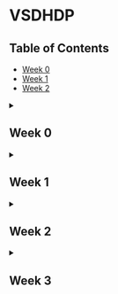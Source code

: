 # VSDHDP

## Table of Contents
- [Week 0](#week-0)
- [Week 1](#week-1)
- [Week 2](#week-2)

<details>
  <summary>
    <h2 id = 'Week 0'>Week 0</h2>
  </summary>

  ## Yosys Installation

  1. Update package list and install dependencies:
      ```sh
      sudo apt-get update
      sudo apt-get install build-essential clang bison flex libreadline-dev gawk tcl-dev libffi-dev git graphviz xdot pkg-config python3 libboost-system-dev libboost-python-dev libboost-filesystem-dev zlib1g-dev make
      ```

  2. Clone the Yosys repository and install:
      ```sh
      git clone https://github.com/YosysHQ/yosys.git
      cd yosys
      make config-gcc
      make
      sudo make install
      ```

  ![Yosys Installation Screenshot](https://github.com/siddharthanand3/vsdhdp/assets/171400217/38640060-1f57-4b90-85ce-02d3d8da50b6)

  ## iVerilog Installation

  1. Update package list and install iVerilog:
      ```sh
      sudo apt-get update
      sudo apt-get install iverilog
      ```

  ![iVerilog Installation Screenshot](https://github.com/siddharthanand3/vsdhdp/assets/171400217/0a4109eb-273c-4712-936b-3f2052e3cfb1)

  ## GTK Wave Installation

  1. Update package list and install GTK Wave:
      ```sh
      sudo apt-get update
      sudo apt install gtkwave
      ```

  ![GTK Wave Installation Screenshot](https://github.com/siddharthanand3/vsdhdp/assets/171400217/fe3a3ab1-4a81-4a36-a04c-decf631f9ade)

</details>


<details>
  <summary>
    <h2 id = 'Week 1'>Week 1</h2>
  </summary>

<details>
  <summary>Day 1</summary>

#### Viewing the Output After Simulation in GTKWave

1. **Open iVerilog:**
    - ![ss for opening iverilog](https://github.com/siddharthanand3/vsdhdp/assets/171400217/bbd88023-3ee5-4547-af92-191251f8c92a)

2. **Create a VCD file:**
    - Steps:
    ```sh
    iverilog (name of the verilog file).v (tb_(name of verilog file)).v
    ./a.out
    ```
    - ![ss for opening gtkwave after loading the files into iverilog](https://github.com/siddharthanand3/vsdhdp/assets/171400217/9c023f1a-c651-4cfa-bcf2-e514f69397a1)

3. **Open the file in GTKWave to observe output:**
    - Steps:
    ```sh
    gtkwave (tb_(name of the verilog file)).vcd
    ```
    - OUTPUT:
    - ![Screenshot 2024-06-11 003114](https://github.com/siddharthanand3/vsdhdp/assets/171400217/6bbf9384-86a3-4b88-8fc3-092955a237b0)

#### Viewing the Verilog Code for Both the Testbench and the File

- ![iverilog testbench and file](https://github.com/siddharthanand3/vsdhdp/assets/171400217/717bfe71-c7a4-4564-86d4-fcebb9355613)

#### Read Liberty Command to Read Both the .lib File and Verilog Code File

- ![read lib 1](https://github.com/siddharthanand3/vsdhdp/assets/171400217/56b46a7a-631e-4660-9619-c3cd602aed9f)
- ![readverilog](https://github.com/siddharthanand3/vsdhdp/assets/171400217/d049566f-a9c8-4467-bf9e-f8bda294e001)

#### Synthesis Design

- Yosys is the synthesizer used to convert the RTL Design into a netlist for viewing purposes.
- Code:
    ```sh
    read_liberty -lib (.lib file location)
    read_verilog (name of the verilog file).v
    synth -top (module name in the verilog file)
    abc -liberty (.lib file location)
    ```
- ![synthesisdesign](https://github.com/siddharthanand3/vsdhdp/assets/171400217/4d2b9b0b-49b3-4724-b2da-8b40f6db723c)

#### Realize the Exact .lib File and Obtain Parameters for Verification

- ![realisesky130_cd](https://github.com/siddharthanand3/vsdhdp/assets/171400217/3b53b11f-aed1-4861-9bda-9d96e9c0c53c)

#### Netlist Viewing

- Code:
    ```sh
    show
    ```
- ![netlist](https://github.com/siddharthanand3/vsdhdp/assets/171400217/b55cb99e-59a1-4503-ab0e-295d2aa938a9)

#### Writing the Verilog Netlist File

- Code:
    ```sh
    write_verilog good_mux_netlist.v
    !gvim good_mux_netlist.v
    ```
- ![netlist representation](https://github.com/siddharthanand3/vsdhdp/assets/171400217/d73a9989-b0a8-40e5-8da8-13f942f19803)

</details>

<details>
  <summary>Day 2</summary>

#### Accessing the .lib File

- ![lib ss](https://github.com/siddharthanand3/vsdhdp/assets/171400217/70ad16b6-d6ef-4d75-a96d-5c1ec3e603b3)

#### An Example for How Cells Are Stored

- ![and gate specifications](https://github.com/siddharthanand3/vsdhdp/assets/171400217/c3c1af4f-98fe-413f-afb6-94e4c11484dc)
- Different AND gates have different sizes and power consumed. For example, in the below figure although the AND4 gate occupies more area, the delay is lesser as compared to AND2 and AND0.
- ![andgatesdifferent flavors](https://github.com/siddharthanand3/vsdhdp/assets/171400217/ad8e0ced-1908-4de6-9611-ede56eaa930f)

#### Synthesis of Multiple Modules

- When a single module is used multiple times in a file, it is created only once and replicated to fit the requirement. This saves time and power.
- Code:
    ```sh
    read_liberty -lib (path to the .lib file)
    read_verilog (name of the Verilog file)
    synth_top (name of the module)
    abc -liberty (path to the .lib file)
    show
    ```
- ![multi code](https://github.com/siddharthanand3/vsdhdp/assets/171400217/18d34fc2-97a0-4bf9-86ac-a7eb8815d4c8)
- ![Multiple modules](https://github.com/siddharthanand3/vsdhdp/assets/171400217/bbdb9291-cf46-4a79-9b2e-fc8c14e0af55)

#### Design Output for Each Submodule

- ![modules design output](https://github.com/siddharthanand3/vsdhdp/assets/171400217/f3e49ebb-87d2-4428-b1f4-94b56407fc3c)

#### Hierarchical Design

- The design is constituted of many submodules, and it is preserved.
- Code:
    ```sh
    read_liberty -lib <path to the .lib file>
    read_verilog (name of the Verilog file)
    synth_top (name)
    abc -liberty (path to the .lib file)
    show (name given)
    ```
- ![hierarchical design](https://github.com/siddharthanand3/vsdhdp/assets/171400217/418c90a1-3456-4ae4-ab94-c1ea064635ed)
- ![hierarchy is preserved](https://github.com/siddharthanand3/vsdhdp/assets/171400217/1ab9c081-60cc-4645-ad25-dc90a65bcc7c)
- Code:
    ```sh
    write_verilog -noattr (name)
    !gvim (name)
    ```

#### Flattened File

- On using the 'flatten' command in Yosys you can break down the submodules.
- Code:
    ```sh
    flatten
    write_verilog (name of the module)_flat
    !gvim (name of the module)_flat
    ```
- ![flatten comparision](https://github.com/siddharthanand3/vsdhdp/assets/171400217/1e0cf6cb-1774-4803-822e-6bebfa6ac6f9)
- ![flattened netlist](https://github.com/siddharthanand3/vsdhdp/assets/171400217/91ed3a28-ec7f-4065-8f38-928a740bc226)

#### Synthesizing the Submodules Separately

- Doing so helps efficiency and reduces delay.
- ![synthesising on submodule1](https://github.com/siddharthanand3/vsdhdp/assets/171400217/9e6e37fc-a678-4b4e-af03-b206d3ac4d4b)

#### Netlist of Submodule1

- ![netlist submodule1](https://github.com/siddharthanand3/vsdhdp/assets/171400217/4f60bb8c-f38f-4ec9-ae56-eb46b78f4791)

#### Flop Synthesis Simulations

- Code:
    - To view in GTKWave:
        ```sh
        iverilog (name of the verilog file).v tb_(name of the verilog file).v
        ./a.out
        gtkwave tb_(name of the verilog file).v
        ```
    - For viewing netlist in Yosys:
        ```sh
        yosys
        read_liberty -lib (path to the .lib file)
        read_verilog (name of the verilog file).v
        dfflibmap -liberty (path to the .lib file)
        abc -liberty (path to the .lib file)
        show
        ```

#### Asynchronous Reset

- ![asyncres](https://github.com/siddharthanand3/vsdhdp/assets/171400217/87a3f977-9398-4950-a24b-ef3cf3877201)
- ![dff asyncreset netlist](https://github.com/siddharthanand3/vsdhdp/assets/171400217/a200e916-f8ce-4675-b058-7fb515ab7934)

#### Asynchronous Set

- ![async set](https://github.com/siddharthanand3/vsdhdp/assets/171400217/b1caee83-d554-4f2c-b9e9-eb34c6693631)
- ![asynset flop netlist](https://github.com/siddharthanand3/vsdhdp/assets/171400217/2903222e-2593-448f-84c5-ae5268412577)

#### Synchronous Set

- ![syncres](https://github.com/siddharthanand3/vsdhdp/assets/171400217/41b5ed2f-f264-4e66-9ad8-81f489941bf2)
- ![syncres netlist](https://github.com/siddharthanand3/vsdhdp/assets/171400217/304ea5a9-6cc9-4ef2-b263-fb7dc11a191f)

</details>

</details>


<details>
  <summary>
    <h2 id = 'Week 2'>Week 2</h2>
  </summary>
  <details>
    <summary>Day 3: Logic Optimization</summary>
    
#### Logic Optimization

Logic optimization is a process of finding an equivalent representation of the specified logic circuit under one or more specified constraints. This process is a part of logic synthesis applied in digital electronics and integrated circuit design.

#### Combinational Logic Optimization

**Steps:**
 In the Verilog files folder, open Yosys.
1. `read_liberty -lib (path to the .lib file)`
2. `read_verilog opt_check.v`
3. `synth -top opt_check`
4. `opt_clean -purge`
5. `abc -liberty (path to the .lib file)`
6. `show`

**Opt_check file:**

![Opt_check Screenshot](https://github.com/siddharthanand3/vsdhdp/assets/171400217/ed137704-a63e-427a-ab6d-01b974ac73f9)

![Opt_check Verilog Code](https://github.com/siddharthanand3/vsdhdp/assets/171400217/157083a9-8d98-4263-b849-bb45faca0a36)

**Opt_check2 file:**

![Opt_check2 Screenshot](https://github.com/siddharthanand3/vsdhdp/assets/171400217/ea231afd-bd5e-4fa4-ad05-bf6e7aac3892)

![Opt_check2 Verilog Code](https://github.com/siddharthanand3/vsdhdp/assets/171400217/32b06234-f2a1-4261-b4a3-386bc211c161)

**Opt_check3 file:**

![Opt_check3 Screenshot](https://github.com/siddharthanand3/vsdhdp/assets/171400217/e82c3999-5ce4-4c5c-a248-1896cf69f660)

![Opt_check3 Netlist](https://github.com/siddharthanand3/vsdhdp/assets/171400217/60dc3739-13e7-4a87-9115-b58b6bdf2a65)

**Opt_check4 file:**

![Opt_check4 Screenshot](https://github.com/siddharthanand3/vsdhdp/assets/171400217/b73f7e05-67bc-4a09-aafa-15fe2b0083c8)

![Opt_check4 Netlist](https://github.com/siddharthanand3/vsdhdp/assets/171400217/f4da383e-fc5f-44cb-b11c-4ed2ac2a95b6)

#### Optimization of Multiple Modules

**Steps:**
1. `yosys`
2. `read_liberty -lib (path to .lib file)`
3. `read_verilog (name of the file).v`
4. `synth -top (name of the module)`
5. `flatten`
6. `write_verilog (name of the file)_flat.v`
7. `opt_clean -purge`
8. `abc -liberty (path to the .lib file)`
9. `show`

**Multiple_module_opt.v:**

![Multiple Module Opt Screenshot](https://github.com/siddharthanand3/vsdhdp/assets/171400217/1bc28c90-2bd4-4997-ba8b-002571f07fbd)

![Multiple Module Opt Netlist](https://github.com/siddharthanand3/vsdhdp/assets/171400217/5ac68ad1-f45f-4abd-b7d3-b55247224f37)

#### Sequential Logic Optimization

**GTKWave:**
1. Open the Verilog files folder.
2. `iverilog (name of the verilog file).v tb_(name of the verilog file).v`
3. `./a.out`
4. `gtkwave tb_(name of the verilog file).v`

**Yosys netlist:**
1. `yosys`
2. `read_liberty -lib (path to the .lib file)`
3. `read_verilog (name of the verilog file).v`
4. `dfflibmap -liberty (path to the .lib file)`  # Since using a D flip flop
5. `abc -liberty (path to the .lib file)`
6. `show`

**Dff_const1.v:**

![Dff_const1 Screenshot](https://github.com/siddharthanand3/vsdhdp/assets/171400217/d3ba78a9-f06c-4e63-ae34-1f8861d23912)

![Dff_const1 GTKWave](https://github.com/siddharthanand3/vsdhdp/assets/171400217/547008c0-eba6-4650-9858-b6e269184e98)

![Dff_const1 Netlist](https://github.com/siddharthanand3/vsdhdp/assets/171400217/31547a10-e59a-4112-ae4b-d0680373dd8a)

**Dff_const2.v:**

![Dff_const2 Screenshot](https://github.com/siddharthanand3/vsdhdp/assets/171400217/549e0cae-bdc7-4788-befe-0c28ae431e0d)

![Dff_const2 GTKWave](https://github.com/siddharthanand3/vsdhdp/assets/171400217/47e1d220-fa27-4e11-b911-4969644b2f6a)

![Dff_const2 Netlist](https://github.com/siddharthanand3/vsdhdp/assets/171400217/19621b92-7790-4195-bbb9-e98b4f58e7aa)

**Dff_const3.v:**

![Dff_const3 Screenshot](https://github.com/siddharthanand3/vsdhdp/assets/171400217/37c15e31-f4bf-42f8-8878-bbce8382933e)

![Dff_const3 GTKWave](https://github.com/siddharthanand3/vsdhdp/assets/171400217/575ac287-7b79-42ae-82cf-9f29eccb8a71)

![Dff_const3 Netlist](https://github.com/siddharthanand3/vsdhdp/assets/171400217/7593754d-f778-4ebc-8b8f-cf1433e12449)

**Dff_const4.v:**

![Dff_const4 Screenshot](https://github.com/siddharthanand3/vsdhdp/assets/171400217/7f49bdec-cd01-4fe6-8da3-52bcb511ef6b)

![Dff_const4 GTKWave](https://github.com/siddharthanand3/vsdhdp/assets/171400217/029d50b0-1a2f-4a64-ac15-29d43f53cd32)

![Dff_const4 Netlist](https://github.com/siddharthanand3/vsdhdp/assets/171400217/51796e6a-0c52-4ec8-b664-b63fdd8c5230)

**Dff_const5.v:**

![Dff_const5 Screenshot](https://github.com/siddharthanand3/vsdhdp/assets/171400217/97c85158-cb06-4fad-be5b-89260485def1)

![Dff_const5 GTKWave](https://github.com/siddharthanand3/vsdhdp/assets/171400217/3955d1cc-3d1f-4ec1-a085-8274cf9aa10f)

![Dff_const5 Netlist](https://github.com/siddharthanand3/vsdhdp/assets/171400217/fa6d846c-8a42-4a08-b011-e2ad86870dfe)

 </details>

 <details>
    <summary>Day 4: Gate Level Simulation (GLS)</summary>

#### Gate Level Simulation (GLS)

**Synthesis Simulation Mismatch:**

**Steps:**
1. GTKWave simulation
2. Yosys synthesis of netlist
3. Gate level simulation to compare the two simulations and confirm

**Code:**

**GTKWave simulation:**
1. `iverilog (name of the verilog file).v tb_(name of the verilog file).v`
2. `./a.out`
3. `gtkwave tb_(name of the verilog file).v`

**Yosys synthesis of netlist:**
1. `read_liberty -lib (path to the .lib file)`
2. `read_verilog (name of the verilog file).v`
3. `synth -top (name of the module)`
4. `abc -liberty (path to the .lib file)`
5. `write_verilog (name of the verilog file)_net.v`
6. `show`

**Gate level simulation:**
1. `iverilog (path to the primitives.v file) (path to the sky130_fd_sc_hd.v file) (name of the verilog file)_net.v (testbench of the verilog file)`
2. `./a.out`
3. `gtkwave (testbench of the verilog file).vcd`

**Ternary_mux_operator.v:**

**File:**

![Ternary_mux File](https://github.com/siddharthanand3/vsdhdp/assets/171400217/e3a704ac-9b72-47c8-89b0-be29492823c5)

**GTKWave simulation:**

![Ternary_mux GTKWave](https://github.com/siddharthanand3/vsdhdp/assets/171400217/22b26915-2e98-4f00-8707-5bb375750505)

**Netlist:**

![Ternary_mux Netlist](https://github.com/siddharthanand3/vsdhdp/assets/171400217/882805fb-8763-49a5-91fe-dba2548dd597)

**Confirmed GLS output:**

![Ternary_mux GLS Output](https://github.com/siddharthanand3/vsdhdp/assets/171400217/7e832ae8-a720-4181-80dc-3aa6d88677f3)

**Bad_mux.v:**

**File:**

![Bad_mux File](https://github.com/siddharthanand3/vsdhdp/assets/171400217/11de45ac-99d6-4798-9e68-0e2cd1d7ad3a)

**GTKWave simulation:**

![Bad_mux GTKWave](https://github.com/siddharthanand3/vsdhdp/assets/171400217/4a4116cf-b540-4800-90b6-4798d8b56096)

**Netlist:**

![Bad_mux Netlist](https://github.com/siddharthanand3/vsdhdp/assets/171400217/f59a16cf-5fd8-45ad-a280-67ff30b1071d)

**Confirmed GLS output:**

![Bad_mux GLS Output](https://github.com/siddharthanand3/vsdhdp/assets/171400217/1d1a7da5-ac43-4a1a-8460-c3a05080d0df)

**Blocking_caveat.v:**

**File:**

![Blocking_caveat File](https://github.com/siddharthanand3/vsdhdp/assets/171400217/59ce738b-d7ef-4cbf-ad11-920aafc23f49)

**GTKWave simulation:**

![Blocking_caveat GTKWave](https://github.com/siddharthanand3/vsdhdp/assets/171400217/25cf96a8-6956-48c6-93b9-bcd72315d68e)

**Netlist:**

![Blocking_caveat Netlist](https://github.com/siddharthanand3/vsdhdp/assets/171400217/362f6518-6409-41b2-bf9a-834f71717220)

**Confirmed GLS output:**

![Blocking_caveat GLS Output](https://github.com/siddharthanand3/vsdhdp/assets/171400217/14045d2f-88ae-4cf4-970d-18ec67712e25)

In the above example, the Gate Level Simulation failed. This is due to a synthesis simulation mismatch caused by a blocking statement. Hence, it is important to note that we need to avoid using blocking statements as much as possible. And when we do use them, we need to have the utmost clarity so as to prevent such errors.
 </details>
</details>

<details>
  <summary>
    <h2 id = 'Week 3'>Week 3</h2>
  </summary>
 
  <details>
    <summary>Compilation of the C Code</summary>

#### Installation of the leafpad editor:

```bash
sudo apt install leafpad
```

#### Open the leafpad editor:

```bash
leafpad (name of the file).c
```

#### C code:

![sum1ton c ss](https://github.com/siddharthanand3/vsdhdp/assets/171400217/30c5058a-cf2c-456a-8fab-f3f53502b2a2)

#### Output of the code:

```bash
gcc (name of the file).c
ls -ltr
./a.out
```

![Screenshot 2024-06-25 180104](https://github.com/siddharthanand3/vsdhdp/assets/171400217/1296a5cf-bf2f-4662-8d56-9af62cb1de26)

 </details>
  <details>
    <summary>RISC-V Based Lab</summary>


#### Code:

#### Display the C code on terminal:

```bash
cat (name of the file).c
```

![cat c code](https://github.com/siddharthanand3/vsdhdp/assets/171400217/77a956b2-28ec-437f-85cb-821a7be989d6)

#### Utilizing the RISC-V compiler:

```bash
riscv64-unknown-elf-gcc -o1 -mabi=lp64 -march=rv64i -o (name of the file).o (name of the file).c
```

#### Check if the file has been created:

```bash
ls -ltr (name of the file).o
```

![Screenshot 2024-06-25 185502](https://github.com/siddharthanand3/vsdhdp/assets/171400217/7fc1a23f-a8fa-47a2-9d5a-60415d9b0f85)

#### In order to view the Assembly level breakdown:

```bash
riscv64-unknown-elf-objdump -d (name of the file).o
riscv64-unknown-elf-objdump -d (name of the file).o | less
/main
```

![main objdump](https://github.com/siddharthanand3/vsdhdp/assets/171400217/ad410aa2-850e-4c78-997a-11e44f521456)
 </details>
</details>
